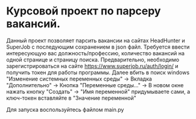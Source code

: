# Курсовой проект по парсеру вакансий.
Данный проект позволяет парсить вакансии на сайтах HeadHunter и SuperJob с последующим сохранением в json файл. 
Требуется ввести интересующую вас должность/профессию, количество вакансий на одной странице и страницу поиска.
Предварительно, необходимо зарегистрироваться на сайте https://www.superjob.ru/auth/login/ и получить токен для работы 
программы. Далее вбить в поиск windows "Изменение системных переменных среды" -> Вкладка "Дополнительно" -> 
Кнопка "Переменные среды..." -> В новом окне нажать кнопку "Создать" -> "Имя переменной" придумываете сами, а ключ-токен
вставляйте в "Значение переменной"  

Для запуска воспользуйтесь файлом main.py